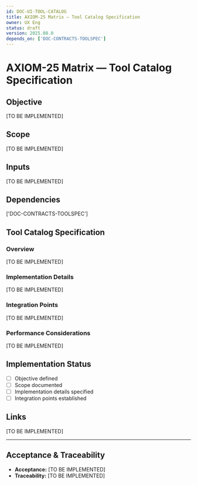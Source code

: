 ```yaml
---
id: DOC-UI-TOOL-CATALOG
title: AXIOM-25 Matrix — Tool Catalog Specification
owner: UX Eng
status: draft
version: 2025.08.0
depends_on: ['DOC-CONTRACTS-TOOLSPEC']
---
```


# AXIOM-25 Matrix — Tool Catalog Specification

## Objective
[TO BE IMPLEMENTED]

## Scope
[TO BE IMPLEMENTED]

## Inputs
[TO BE IMPLEMENTED]

## Dependencies
['DOC-CONTRACTS-TOOLSPEC']

## Tool Catalog Specification

### Overview
[TO BE IMPLEMENTED]

### Implementation Details
[TO BE IMPLEMENTED]

### Integration Points
[TO BE IMPLEMENTED]

### Performance Considerations
[TO BE IMPLEMENTED]

## Implementation Status
- [ ] Objective defined
- [ ] Scope documented
- [ ] Implementation details specified
- [ ] Integration points established

## Links
[TO BE IMPLEMENTED]

---

## Acceptance & Traceability
- **Acceptance:** [TO BE IMPLEMENTED]
- **Traceability:** [TO BE IMPLEMENTED]
